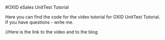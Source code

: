 #OXID eSales UnitTest Tutorial

Here you can find the code for the video tutorial for OXID UnitTest Tutorial.
If you have questions - write me.

//Here is the link to the video and to the blog
